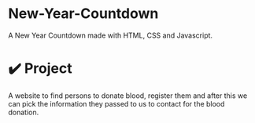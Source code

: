 # New-Year-Countdown
 A New Year Countdown made with HTML, CSS and Javascript.
# ✔️ Project
A website to find persons to donate blood, register them and after this we can pick the information they passed to us to contact for the blood donation.
